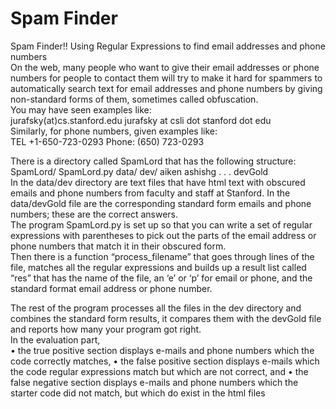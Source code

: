 # Spam Finder
Spam Finder!! Using Regular Expressions to find email addresses and phone numbers  
On the web, many people who want to give their email addresses or phone numbers for people to contact them 
will try to make it hard for spammers to automatically search text for email addresses and phone numbers by 
giving non-standard forms of them, sometimes called obfuscation.  
You may have seen examples like:  
jurafsky(at)cs.stanford.edu  jurafsky at csli dot stanford dot edu  
Similarly, for phone numbers, given examples like:  
TEL +1-650-723-0293  Phone:  (650) 723-0293  

There is a directory called SpamLord that has the following structure:  
SpamLord/  SpamLord.py  data/   dev/    aiken    ashishg    . . .   devGold  
In the data/dev directory are text files that have html text with obscured emails and phone numbers from faculty and staff at Stanford.
In the data/devGold file are the corresponding standard form emails and phone numbers;  these are the correct answers.  
The program SpamLord.py is set up so that you can write a set of regular expressions with
parentheses to pick out the parts of the email address or phone numbers that match it in their obscured form.  
Then there is a function “process_filename” that goes through lines of the file, matches all the regular expressions 
and builds up a result list called “res” that has the name of the file, an ‘e’ or ‘p’ for email or phone, and the standard 
format email address or phone number.  

The rest of the program processes all the files in the dev directory and combines the standard form results,
it compares them with the devGold file and reports how many your program got right.  
In the evaluation part,  
• the true positive section displays e-mails and phone numbers which the code correctly matches, 
• the false positive section displays e-mails which the code regular expressions match but which are not correct, and
• the false negative section displays e-mails and phone numbers which the starter code did not match, but which do exist in the html files
